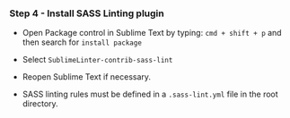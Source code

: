 ### Step 4 - Install SASS Linting plugin

- Open Package control in Sublime Text by typing: `cmd + shift + p` and then search for `install package`


- Select `SublimeLinter-contrib-sass-lint`
- Reopen Sublime Text if necessary.
- SASS linting rules must be defined in a `.sass-lint.yml` file in the root directory.
